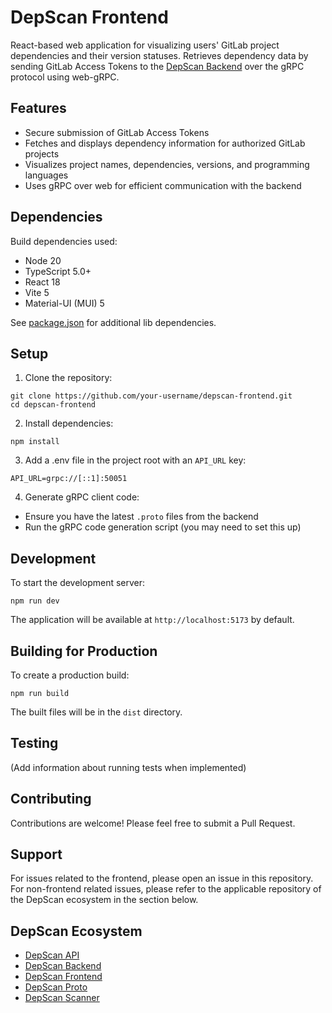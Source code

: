 # DepScan Frontend

React-based web application for visualizing users' GitLab project dependencies and their version statuses. Retrieves dependency data by sending GitLab Access Tokens to the [DepScan Backend](https://github.com/antonkanerva/depscan-backend) over the gRPC protocol using web-gRPC.

## Features

- Secure submission of GitLab Access Tokens
- Fetches and displays dependency information for authorized GitLab projects
- Visualizes project names, dependencies, versions, and programming languages
- Uses gRPC over web for efficient communication with the backend

## Dependencies

Build dependencies used:
- Node 20
- TypeScript 5.0+
- React 18
- Vite 5
- Material-UI (MUI) 5

See [package.json](package.json) for additional lib dependencies.

## Setup

1. Clone the repository:
```
git clone https://github.com/your-username/depscan-frontend.git
cd depscan-frontend
```

2. Install dependencies:
```
npm install
```

3. Add a .env file in the project root with an `API_URL` key:
```
API_URL=grpc://[::1]:50051
```

4. Generate gRPC client code:
- Ensure you have the latest `.proto` files from the backend
- Run the gRPC code generation script (you may need to set this up)

## Development

To start the development server:
```
npm run dev
```

The application will be available at `http://localhost:5173` by default.

## Building for Production

To create a production build:
```
npm run build
```

The built files will be in the `dist` directory.

## Testing

(Add information about running tests when implemented)

## Contributing

Contributions are welcome! Please feel free to submit a Pull Request.

## Support

For issues related to the frontend, please open an issue in this repository. For non-frontend related issues, please refer to the applicable repository of the DepScan ecosystem in the section below.

## DepScan Ecosystem
- [DepScan API](https://github.com/antonkanerva/depscan-api)
- [DepScan Backend](https://github.com/antonkanerva/depscan-backend)
- [DepScan Frontend](https://github.com/antonkanerva/depscan-frontend)
- [DepScan Proto](https://github.com/antonkanerva/depscan-proto)
- [DepScan Scanner](https://github.com/antonkanerva/depscan-scanner)
